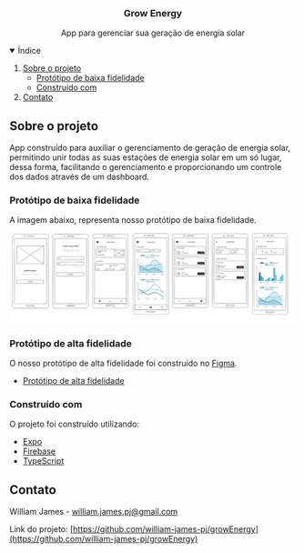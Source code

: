 <br />
<p align="center">

  <h3 align="center">Grow Energy</h3>

  <p align="center">
    App para gerenciar sua geração de energia solar
  </p>
</p>

<details open="open">
  <summary>Índice</summary>
    <ol>
    <li>
      <a href="#sobre-o-projeto">Sobre o projeto</a>
      <ul>
        <li><a href="#protótipo-de-baixa-fidelidade">Protótipo de baixa fidelidade</a></li>
        <li><a href="#construido-com">Construido com</a></li>
      </ul>
    </li>
    <li><a href="#contato">Contato</a></li>
  </ol>
</details>

## Sobre o projeto

App construído para auxiliar o gerenciamento de geração de energia solar, permitindo unir todas as suas estações de energia solar em um só lugar, dessa forma, facilitando o gerenciamento e proporcionando um controle dos dados através de um dashboard.

### Protótipo de baixa fidelidade

A imagem abaixo, representa nosso protótipo de baixa fidelidade.

![screenshot](.github/baixaFidelidade.png)

### Protótipo de alta fidelidade

O nosso protótipo de alta fidelidade foi construído no [Figma](http://figma.com/).

  * [Protótipo de alta fidelidade](https://www.figma.com/file/nDTYd4xtBrNfxowenXd45r/UPX6?node-id=0%3A1)

### Construído com

O projeto foi construído utilizando:

- [Expo](https://expo.dev/)
- [Firebase](https://firebase.google.com/)
- [TypeScript](https://www.typescriptlang.org)

## Contato

William James - william.james.pj@gmail.com

Link do projeto: [https://github.com/william-james-pj/growEnergy](https://github.com/william-james-pj/growEnergy)

